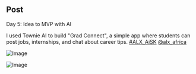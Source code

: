 ## Post

Day 5: Idea to MVP with AI

I used Townie AI to build "Grad Connect", a simple app where students can post jobs, internships, and chat about career tips. [#ALX_AiSK](https://x.com/hashtag/ALX_AiSK?src=hashtag_click) [@alx_africa](https://x.com/alx_africa)

![Image](https://pbs.twimg.com/media/GppD-IJbEAA-ey2?format=jpg&name=small)

![Image](https://pbs.twimg.com/media/GppEAnFbEAU3uvE?format=jpg&name=small)
